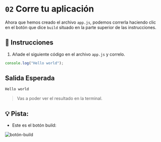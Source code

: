# `02` Corre tu aplicación 

Ahora que hemos creado el archivo `app.js`, podemos correrla haciendo clic en el botón que dice `build` situado en la parte superior de las instrucciones.

## 📝 Instrucciones

1. Añade el siguiente código en el archivo `app.js` y correlo.

```js
console.log("Hello world");
```

## Salida Esperada

```javascript
Hello world
```

> Vas a poder ver el resultado en la terminal. 

## 💡 Pista:

+ Este es el botón build:

![botón-build](https://github.com/breatheco-de/excuse-generator-javascript-cli/blob/main/.learn/assets/build.png?raw=true)